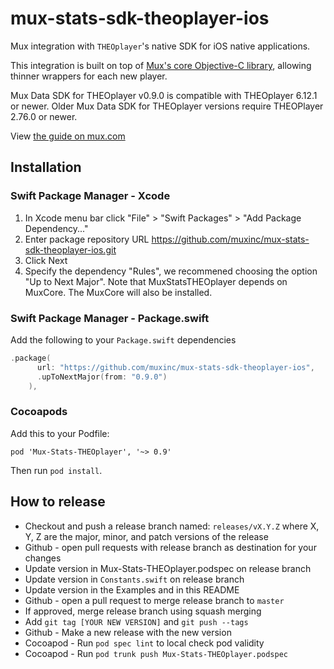 # mux-stats-sdk-theoplayer-ios

Mux integration with `THEOplayer`'s native SDK for iOS native applications.

This integration is built on top of [Mux's core Objective-C library](https://github.com/muxinc/stats-sdk-objc), allowing thinner wrappers for each new player.

Mux Data SDK for THEOplayer v0.9.0 is compatible with THEOplayer 6.12.1 or newer. Older Mux Data SDK for THEOplayer versions require THEOPlayer 2.76.0 or newer.

View [the guide on mux.com](https://docs.mux.com/docs/theoplayer-sdk-for-ios)

## Installation

### Swift Package Manager - Xcode

1. In Xcode menu bar click "File" > "Swift Packages" > "Add Package Dependency..."
2. Enter package repository URL https://github.com/muxinc/mux-stats-sdk-theoplayer-ios.git 
3. Click Next
4. Specify the dependency "Rules", we recommened choosing the option "Up to Next Major".
Note that MuxStatsTHEOplayer depends on MuxCore. The MuxCore will also be installed.

### Swift Package Manager - Package.swift

Add the following to your `Package.swift` dependencies

```swift
.package(
      url: "https://github.com/muxinc/mux-stats-sdk-theoplayer-ios",
      .upToNextMajor(from: "0.9.0")
    ),
```

### Cocoapods

Add this to your Podfile:

```
pod 'Mux-Stats-THEOplayer', '~> 0.9'
```

Then run `pod install`.

## How to release

* Checkout and push a release branch named: `releases/vX.Y.Z` where X, Y, Z are the major, minor, and patch versions of the release
* Github - open pull requests with release branch as destination for your changes
* Update version in Mux-Stats-THEOplayer.podspec on release branch
* Update version in `Constants.swift` on release branch
* Update version in the Examples and in this README
* Github - open a pull request to merge release branch to `master`
* If approved, merge release branch using squash merging 
* Add `git tag [YOUR NEW VERSION]` and `git push --tags`
* Github - Make a new release with the new version
* Cocoapod - Run `pod spec lint` to local check pod validity
* Cocoapod - Run `pod trunk push Mux-Stats-THEOplayer.podspec`

